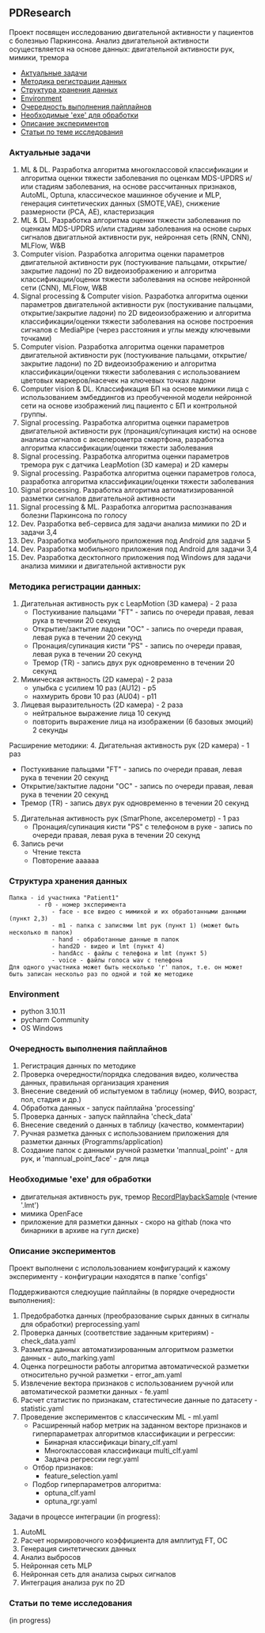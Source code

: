 ## PDResearch
Проект посвящен исследованию двигательной активности у пациентов с болезнью Паркинсона.
Анализ двигательной активности осуществляется на основе данных: двигательной активности рук, мимики, тремора

- [Актуальные задачи](#актуальные-задачи)
- [Методика регистрации данных](#методика-регистрации-данных)
- [Структура хранения данных](#структура-хранения-данных)
- [Environment](#Environment)
- [Очередность выполнения пайплайнов](#очередность-выполнения-пайплайнов)
- [Необходимые 'exe' для обработки](#необходимые-exe-для-обработки)
- [Описание экспериментов](#описание-экспериментов)
- [Статьи по теме исследования](#статьи-по-теме-исследования-)

### Актуальные задачи
1. ML & DL. Разработка алгоритма многоклассовой классификации и алгоритма оценки тяжести заболевания по оценкам MDS-UPDRS и/или стадиям заболевания, на основе рассчитанных признаков, AutoML, Optuna, классическое машинное обучение и MLP, генерация синтетических данных (SMOTE,VAE), снижение размерности (PCA, AE), кластеризация
2. ML & DL. Разработка алгоритма оценки тяжести заболевания по оценкам MDS-UPDRS и/или стадиям заболевания на основе сырых сигналов двигатльной активности рук, нейронная сеть (RNN, CNN), MLFlow, W&B
3. Computer vision. Разработка алгоритма оценки параметров двигательной активности рук (постукивание пальцами, открытие/закрытие ладони) по 2D видеоизображению и алгоритма классификации/оценки тяжести заболевания на основе нейронной сети (CNN), MLFlow, W&B
4. Signal processing & Computer vision. Разработка алгоритма оценки параметров двигательной активности рук (постукивание пальцами, открытие/закрытие ладони) по 2D видеоизображению и алгоритма классификации/оценки тяжести заболевания на основе построения сигналов с MediaPipe (через расстояния и углы между ключевыми точками)
5. Computer vision. Разработка алгоритма оценки параметров двигательной активности рук (постукивание пальцами, открытие/закрытие ладони) по 2D видеоизображению и алгоритма классификации/оценки тяжести заболевания с использованием цветовых маркеров/насечек на ключевых точках ладони
6. Computer vision & DL. Классификация БП на основе мимики лица с использованием эмбеддингов из преобученной модели нейронной сети на основе изображений лиц пациенто с БП и контрольной группы.
7. Signal processing. Разработка алгоритма оценки параметров двигательной активности рук (пронация/супинация кисти) на основе анализа сигналов с акселерометра смартфона, разработка алгоритма классификации/оценки тяжести заболевания 
8. Signal processing. Разработка алгоритма оценки параметров тремора рук с датчика LeapMotion (3D камера) и 2D камеры 
9. Signal processing. Разработка алгоритма оценки параметров голоса, разработка алгоритма классификации/оценки тяжести заболевания 
10. Signal processing. Разработка алгоритма автоматизированной разметки сигналов двигательной активности
11. Signal processing & ML. Разработка алгоритма распознавания болезни Паркинсона по голосу
12. Dev. Разработка веб-сервиса для задачи анализа мимики по 2D и задачи 3,4
13. Dev. Разработка мобильного приложения под Android для задачи 5
14. Dev. Разработка мобильного приложения под Android для задачи 3,4
15. Dev. Разработка десктопного приложения под Windows для задачи анализа мимики и двигательной активности рук



### Методика регистрации данных:
1. Дигательная активность рук с LeapMotion (3D камера) - 2 раза
   - Постукивание пальцами "FT" - запись по очереди правая, левая рука в течении 20 секунд
   - Открытие/зактытие ладони "OC" - запись по очереди правая, левая рука в течении 20 секунд
   - Пронация/супинация кисти "PS" - запись по очереди правая, левая рука в течении 20 секунд
   - Тремор (TR) - запись двух рук одновременно в течении 20 секунд
2. Мимическая актвность (2D камера) - 2 раза
    - улыбка с усилием 10 раз (AU12) - p5
    - нахмурить брови 10 раз (AU04) - p11
3. Лицевая выразительность (2D камера) - 2 раза
    - нейтральное выражение лица 10 секунд
    - повторить выражение лица на изображении (6 базовых эмоций) 2 секунды

Расширение методики:
4. Дигательная активность рук (2D камера) - 1 раз
   - Постукивание пальцами "FT" - запись по очереди правая, левая рука в течении 20 секунд
   - Открытие/зактытие ладони "OC" - запись по очереди правая, левая рука в течении 20 секунд
   - Тремор (TR) - запись двух рук одновременно в течении 20 секунд
5. Дигательная активность рук (SmarPhone, акселерометр) - 1 раз
   - Пронация/супинация кисти "PS" с телефоном в руке - запись по очереди правая, левая рука в течении 20 секунд
6. Запись речи
    - Чтение текста
    - Повторение аааааа

### Структура хранения данных
    
    Папка - id участника "Patient1"
            - r0 - номер эксперимента
                - face - все видео с мимикой и их обработанными данными (пункт 2,3)
                - m1 - папка с записями lmt рук (пункт 1) (может быть несколько m папок)
                - hand - обработанные данные m папок
                - hand2D - видео и lmt (пункт 4)
                - handAcc - файлы с телефона и lmt (пункт 5)
                - voice - файлы голоса wav с телефона
    Для одного участника может быть несколько 'r' папок, т.е. он может быть записан нескольо раз по одной и той же методике

### Environment
- python 3.10.11
- pycharm Community
- OS Windows

### Очередность выполнения пайплайнов
1. Регистрация данных по методике
2. Проверка очередности/порядка следования видео, количества данных, правильная организация хранения
3. Внесение сведений об испытуемом в таблицу (номер, ФИО, возраст, пол, стадия и др.)
5. Обработка данных - запуск пайплайна 'processing'
6. Проверка данных  - запуск пайплайна 'check_data'
7. Внесение сведений о данных в таблицу (качество, комментарии)
6. Ручная разметка данных с использованием приложения для разметки данных (Programms/application)
7. Создание папок с данными ручной разметки 'mannual_point' - для рук, и 'mannual_point_face' - для лица


### Необходимые 'exe' для обработки

- двигательная активность рук, тремор [RecordPlaybackSample](https://github.com/AnastasiaMoshkova/LeapMotionPlayback) (чтение '.lmt')
- мимика OpenFace 
- приложение для разметки данных - скоро на githab (пока что бинарники в архиве на гугл диске)

### Описание экспериментов

Проект выполнени с исполользованием конфигураций к кажому эксперименту - конфигурации находятся в папке 'configs'

Поддерживаются следюущие пайплайны (в порядке очередности выполнения):

  1. Предобработка данных (преобразование сырых данных в сигналы для обработки) preprocessing.yaml
  2. Проверка данных (соответствие заданным критериям) - check_data.yaml
  3. Разметка данных автоматизированным алгоритмом разметки данных - auto_marking.yaml
  4. Оценка погрешности работы алгоритма автоматической разметки относительно ручной разметки - error_am.yaml
  5. Извлечение вектора признаков c использованием ручной или автоматической разметки данных  - fe.yaml
  6. Расчет статистик по признакам, статестичесие данные по датасету - statistic.yaml
  7. Проведение экспериментов с классическим ML - ml.yaml
      * Расширенный набор метрик на заданном векторе признаков и гиперпараметрах алгоритмов классификации и регрессии:
          - Бинарная классификаци binary_clf.yaml
          - Многоклассовая классификаци multi_clf.yaml
          - Задача регрессии regr.yaml
      * Отбор признаков:
          - feature_selection.yaml
      * Подбор гиперпараметров алгоритма:
          - optuna_clf.yaml
          - optuna_rgr.yaml

Задачи в процессе интеграции (in progress):
1. AutoML
2. Расчет нормировочного коэффициента для амплитуд FT, OC
3. Генерация синтетических данных
4. Анализ выбросов
5. Нейронная сеть MLP
6. Нейронная сеть для анализа сырых сигналов
7. Интеграция анализа рук по 2D

### Статьи по теме исследования 

   (in progress)



